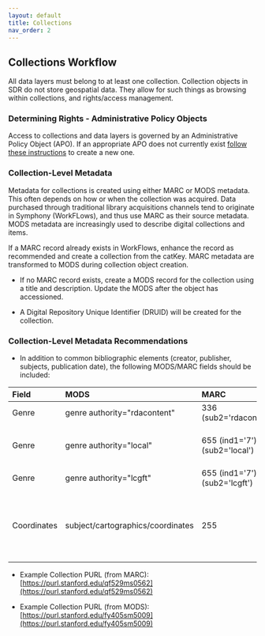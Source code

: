 ```yaml
---
layout: default
title: Collections
nav_order: 2
---
```


## Collections Workflow

All data layers must belong to at least one collection. Collection objects in SDR do not store geospatial data. They allow for such things as browsing within collections, and rights/access management.

### Determining Rights - Administrative Policy Objects

Access to collections and data layers is governed by an Administrative Policy Object (APO). If an appropriate APO does not currently exist [follow these instructions](https://consul.stanford.edu/display/DLSSDOCS/Argo+-+How+to+Create+an+APO) to create a new one.

### Collection-Level Metadata

Metadata for collections is created using either MARC or MODS metadata. This often depends on how or when the collection was acquired. Data purchased through traditional library acquisitions channels tend to originate in Symphony (WorkFLows), and thus use MARC as their source metadata. MODS metadata are increasingly used to describe digital collections and items. 

If a MARC record already exists in WorkFlows, enhance the record as recommended and create a collection from the catKey. MARC metadata are transformed to MODS during collection object creation.

* If no MARC record exists, create a MODS record for the collection using a title and description. Update the MODS after the object has accessioned.

* A Digital Repository Unique Identifier (DRUID) will be created for the collection.

### Collection-Level Metadata Recommendations

* In addition to common bibliographic elements (creator, publisher, subjects, publication date), the following MODS/MARC fields should be included:

|Field|MODS|MARC|Example|
|:-----|:------|:------|:------|
|Genre|genre authority="rdacontent"|336 (sub2='rdacontent')|cartographic dataset|
|Genre|genre authority="local"|655 (ind1='7'), (sub2='local')|Geographic information systems data|
|Genre|genre authority="lcgft"|655 (ind1='7'), (sub2='lcgft')|Geospatial data|
|Coordinates|subject/cartographics/coordinates|255|(W 121.4851--W 120.3878/N 038.0775--N 037.1347)|

* Example Collection PURL (from MARC): [https://purl.stanford.edu/qf529ms0562](https://purl.stanford.edu/qf529ms0562)

* Example Collection PURL (from MODS): [https://purl.stanford.edu/fy405sm5009](https://purl.stanford.edu/fy405sm5009)

